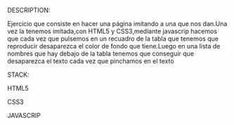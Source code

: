 DESCRIPTION:

Ejercicio que consiste en hacer una página imitando a una que nos dan.Una vez la tenemos imitada,con HTML5 y CSS3,mediante javascrip hacemos que cada vez que pulsemos en un recuadro de la tabla que tenemos que reproducir desaparezca el color de fondo que tiene.Luego en una lista de nombres que hay debajo de la tabla tenemos que conseguir que desaparezca el texto cada vez que pinchamos en el texto

STACK:

HTML5

CSS3

JAVASCRIP
